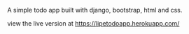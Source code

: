 A simple todo app built with django, bootstrap, html and css.

view the live version at https://lipetodoapp.herokuapp.com/
